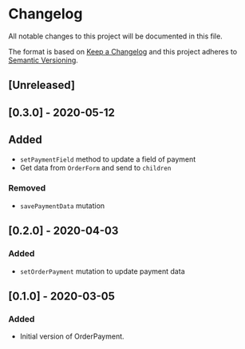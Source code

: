 # Changelog

All notable changes to this project will be documented in this file.

The format is based on [Keep a Changelog](http://keepachangelog.com/en/1.0.0/)
and this project adheres to [Semantic Versioning](http://semver.org/spec/v2.0.0.html).

## [Unreleased]

## [0.3.0] - 2020-05-12
## Added
- `setPaymentField` method to update a field of payment 
- Get data from `OrderForm` and send to `children`

### Removed
- `savePaymentData` mutation

## [0.2.0] - 2020-04-03
### Added
- `setOrderPayment` mutation to update payment data

## [0.1.0] - 2020-03-05
### Added
- Initial version of OrderPayment.
